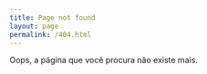 ```yaml
---
title: Page not found
layout: page
permalink: /404.html
---
```


Oops, a página que você procura não existe mais.
